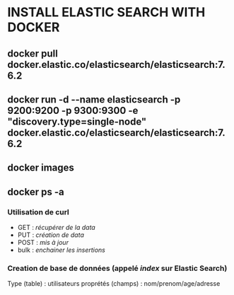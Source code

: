 # INSTALL ELASTIC SEARCH WITH DOCKER

## docker pull docker.elastic.co/elasticsearch/elasticsearch:7.6.2

## docker run -d --name elasticsearch -p 9200:9200 -p 9300:9300 -e "discovery.type=single-node" docker.elastic.co/elasticsearch/elasticsearch:7.6.2

## docker images

## docker ps -a

### Utilisation de **curl**
- GET : *récupérer  de la data*
- PUT : *création de data*
- POST : *mis à jour*
- bulk : *enchainer les insertions*

### Creation de base de données (appelé *index* sur Elastic Search)
Type (table) : utilisateurs
proprétés (champs) : nom/prenom/age/adresse
